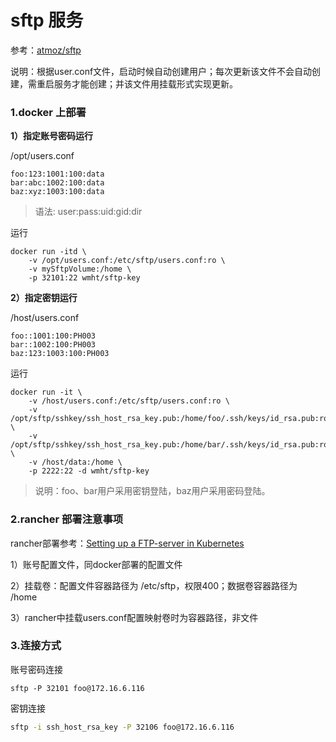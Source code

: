 # sftp 服务

参考：[atmoz/sftp](https://hub.docker.com/r/atmoz/sftp)

说明：根据user.conf文件，启动时候自动创建用户；每次更新该文件不会自动创建，需重启服务才能创建；并该文件用挂载形式实现更新。



### 1.docker 上部署

**1）指定账号密码运行**

/opt/users.conf

```
foo:123:1001:100:data
bar:abc:1002:100:data
baz:xyz:1003:100:data
```

> 语法: user:pass:uid:gid:dir

运行

```shell
docker run -itd \
    -v /opt/users.conf:/etc/sftp/users.conf:ro \
    -v mySftpVolume:/home \
    -p 32101:22 wmht/sftp-key
```

**2）指定密钥运行**

/host/users.conf

```
foo::1001:100:PH003
bar::1002:100:PH003
baz:123:1003:100:PH003
```

运行

```
docker run -it \
    -v /host/users.conf:/etc/sftp/users.conf:ro \
    -v /opt/sftp/sshkey/ssh_host_rsa_key.pub:/home/foo/.ssh/keys/id_rsa.pub:ro \
    -v /opt/sftp/sshkey/ssh_host_rsa_key.pub:/home/bar/.ssh/keys/id_rsa.pub:ro \
    -v /host/data:/home \
    -p 2222:22 -d wmht/sftp-key
```

> 说明：foo、bar用户采用密钥登陆，baz用户采用密码登陆。



### 2.rancher 部署注意事项

rancher部署参考：[Setting up a FTP-server in Kubernetes](https://cloudlets.io/en/kubernetes-blog/setting-up-ftp-server-in-kubernetes/)

1）账号配置文件，同docker部署的配置文件

2）挂载卷：配置文件容器路径为 /etc/sftp，权限400；数据卷容器路径为 /home

3）rancher中挂载users.conf配置映射卷时为容器路径，非文件



### 3.连接方式

账号密码连接

```shell
sftp -P 32101 foo@172.16.6.116
```

密钥连接

```bash
sftp -i ssh_host_rsa_key -P 32106 foo@172.16.6.116
```

